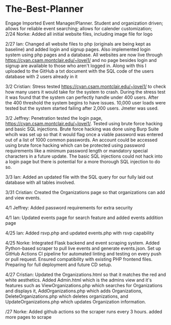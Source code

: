 # The-Best-Planner
Engage Imported Event Manager/Planner. Student and organization driven; allows for reliable event searching; allows for calender customization;  
2/24 Norke: Added all initial website files, including image file for logo

2/27 Ian: Changed all website files to php (originals are being kept as baseline) and added login and signup pages. Also implemented login system using php pages and a database. All websites are now live through https://cyan.csam.montclair.edu/~lovei1/ and no page besides login and signup are available to those who aren't logged in. Along with this I uploaded to the GitHub a txt document with the SQL code of the users database with 2 users already in it


3/2 Cristian: Stress tested https://cyan.csam.montclair.edu/~lovei1/ to check how many users it would take for the system to crash. During the stress test it was found that the system can perfectly handle under 400 users. After the 400 threshold the system begins to have issues. 10,000 user loads were tested but the system started failing after 2,000 users. Jmeter was used.


3/2 Jeffrey: Penetration tested the login page, https://cyan.csam.montclair.edu/~lovei1/. Tested using brute force hacking and basic SQL injections. Brute force hacking was done using Burp Suite whcih was set up so that it would flag once a viable password was entered out of a list of 1000 common passwords. An account could be accessed using brute force hacking which can be protected using password requirements like a minimum password length or mandatory special characters in a future update. The basic SQL injections could not hack into a login page but there is potential for a more thorough SQL injection to do so.

3/3 Ian: Added an updated file with the SQL query for our fully laid out database with all tables involved.

3/31 Cristian: Created the Organizations page so that organizations can add and view events.

4/1 Jeffrey: Added password requirements for extra security

4/1 Ian: Updated events page for search feature and added events addition page

4/25 Ian: Added rsvp.php and updated events.php with rsvp capability

4/25 Norke: Integrated Flask backend and event scraping system. Added Python-based scraper to pull live events and generate events.json. Set up GitHub Actions CI pipeline for automated linting and testing on every push or pull request. Ensured compatibility with existing PHP frontend files. Preparing for full deployment and future CD setup.

4/27 Cristian: Updated the Organizations.html so that it matches the red and white aesthetics. Added Admin.html which is the admins view and it's features such as ViewOrganizations.php which searches for Organizations and displays it, AddOrganizations.php which adds Organizations, DeleteOrganizations.php which deletes organizations, and UpdateOrganizations.php which updates Organization information.

/27 Norke: Added github actions so the scraper runs every 3 hours. added more pages to scrape 
